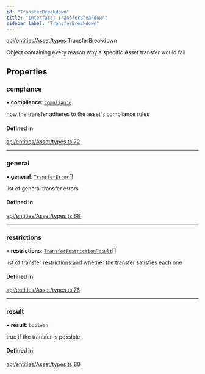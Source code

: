 ```yaml
---
id: "TransferBreakdown"
title: "Interface: TransferBreakdown"
sidebar_label: "TransferBreakdown"
---
```


[api/entities/Asset/types](../../../../../../modules/API/Entities/Asset/Types/Types.md).TransferBreakdown

Object containing every reason why a specific Asset transfer would fail

## Properties

### compliance

• **compliance**: [`Compliance`](../../../../../Types/Compliance/Compliance.md)

how the transfer adheres to the asset's compliance rules

#### Defined in

[api/entities/Asset/types.ts:72](https://github.com/PolymeshAssociation/polymesh-sdk/blob/adcc38781/src/api/entities/Asset/types.ts#L72)

___

### general

• **general**: [`TransferError`](../../../../../../enums/Types/TransferError/TransferError.md)[]

list of general transfer errors

#### Defined in

[api/entities/Asset/types.ts:68](https://github.com/PolymeshAssociation/polymesh-sdk/blob/adcc38781/src/api/entities/Asset/types.ts#L68)

___

### restrictions

• **restrictions**: [`TransferRestrictionResult`](../TransferRestrictionResult/TransferRestrictionResult.md)[]

list of transfer restrictions and whether the transfer satisfies each one

#### Defined in

[api/entities/Asset/types.ts:76](https://github.com/PolymeshAssociation/polymesh-sdk/blob/adcc38781/src/api/entities/Asset/types.ts#L76)

___

### result

• **result**: `boolean`

true if the transfer is possible

#### Defined in

[api/entities/Asset/types.ts:80](https://github.com/PolymeshAssociation/polymesh-sdk/blob/adcc38781/src/api/entities/Asset/types.ts#L80)
